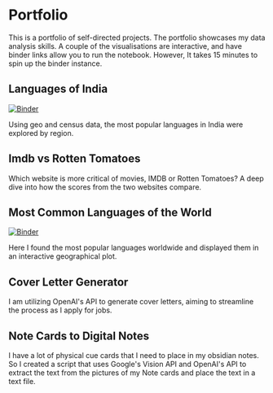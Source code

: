 # Portfolio

This is a portfolio of self-directed projects. The portfolio showcases my data analysis skills. A couple of the visualisations are interactive, and have binder links allow you to run the notebook. However, It takes 15 minutes to spin up the binder instance.  


## Languages of India 
[![Binder](https://mybinder.org/badge_logo.svg)](https://mybinder.org/v2/gh/Az-Data/Portfolio/HEAD?labpath=Languages+of+India.ipynb)

Using geo and census data, the most popular languages in India were explored by region.


## Imdb vs Rotten Tomatoes
Which website is more critical of movies, IMDB or Rotten Tomatoes? A deep dive into how the scores from the two websites compare. 


## Most Common Languages of the World
[![Binder](https://mybinder.org/badge_logo.svg)](https://mybinder.org/v2/gh/Az-Data/Portfolio/HEAD?labpath=Most+Common+Languages+of+the+World.ipynb)

Here I found the most popular languages worldwide and displayed them in an interactive geographical plot. 


## Cover Letter Generator
I am utilizing OpenAI's API to generate cover letters, aiming to streamline the process as I apply for jobs.  


## Note Cards to Digital Notes
I have a lot of physical cue cards that I need to place in my obsidian notes. So I created a script that uses Google's Vision API and OpenAI's API to extract the text from the pictures of my Note cards and place the text in a text file. 

